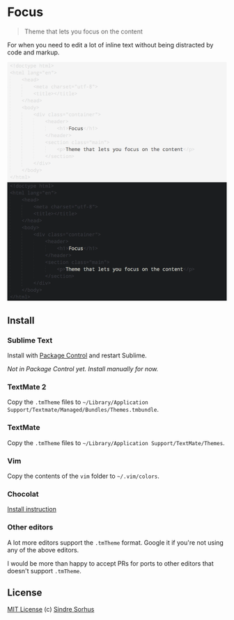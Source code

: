 # Focus

> Theme that lets you focus on the content

For when you need to edit a lot of inline text without being distracted by code and markup.

![Focus light](screenshot-light.png)
![Focus dark](screenshot-dark.png)


## Install


### Sublime Text

Install with [Package Control](http://wbond.net/sublime_packages/package_control) and restart Sublime.

*Not in Package Control yet. Install manually for now.*


### TextMate 2

Copy the `.tmTheme` files to `~/Library/Application Support/Textmate/Managed/Bundles/Themes.tmbundle`.


### TextMate

Copy the `.tmTheme` files to `~/Library/Application Support/TextMate/Themes`.


### Vim

Copy the contents of the `vim` folder to `~/.vim/colors`.


### Chocolat

[Install instruction](http://chocolatapp.com/w/index.php?title=Install_Extras)


### Other editors

A lot more editors support the `.tmTheme` format. Google it if you're not using any of the above editors.

I would be more than happy to accept PRs for ports to other editors that doesn't support `.tmTheme`.


## License

[MIT License](http://en.wikipedia.org/wiki/MIT_License)
(c) [Sindre Sorhus](http://sindresorhus.com)
